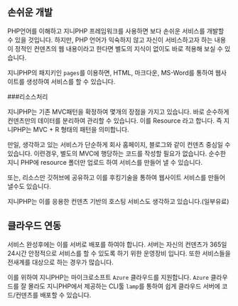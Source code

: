 
<br>

## 손쉬운 개발

PHP언어를 이해하고 지니PHP 프레임워크를 사용하면 보다 손쉬운 서비스를 개발할 수 있을 것입니다. 하지만, PHP 언어가 익숙하지 않고 자신이 서비스하고자 하는 내용이 정적인 컨덴츠의 웹 내용이라고 한다면 별도의 지식이 없이도 바로 적용해 보실 수 있습니다.

지니PHP의 패지키인 `pages`를 이용하면, HTML, 마크다운, MS-Word를 통하여 웹사이트를 생성하여 서비스를 할 수 있습니다.












###리소스처리

지니PHP는 기존 MVC패턴을 확정하여 몇개의 장점을 가지고 있습니다. 바로 순수하게 컨덴츠만의 데이터를 분리하여 관리할 수 있습니다. 이를 Resource 라고 합니다.
즉 지니PHP는 MVC + R 형태의 패턴을 의미합니다.

만일, 생각하고 있는 서비스가 단순하게 회사 홈페이지, 블로그와 같이 컨덴츠 중심일 수 있습니다. 이련경우, 별도의 MVC에 행당하는 코드를 작성할 필요가 없습니다. 순수한 지니 PHP에 resource 폴더만 업로드 하여 서비스를 만들어 낼 수 있습니다.

또는, 리소스만 깃허브에 공유하고 이를 후킹기술을 통하여 웹사이트 서비스를 만들어 낼수도 있습니다.

지니PHP는 이를 응용한 컨덴츠 기반의 호스팅 서비스도 생각하고 있습니다.(일부유료)
<br>

## 클라우드 연동

서비스 완성후에는 이를 서버로 배포를 하여야 합니다. 서버는 자신의 컨덴츠가 365일 24시간 안정적으로 서비스를 할 수 있도록 하기 위한 운영장비 입니다. 또한 서비스들을 전새계를 대상으로 하는 경우가 많습니다.

이를 위하여 지니PHP는 마이크로소프트 `Azure` 클라우드를 지원합니다. `Azure` 클라우드를 잘 몰라도 지니PHP에서 제공하는 CLI툴 `lamp`를 통하여 쉽게 클라우드 서버에 코드/컨덴츠를 배포할 수 있습니다.
